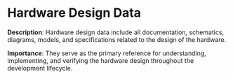 # Hardware Design Data

**Description**: Hardware design data include all documentation, schematics, diagrams, models, and specifications related to the design of the hardware.

**Importance**: They serve as the primary reference for understanding, implementing, and verifying the hardware design throughout the development lifecycle.
